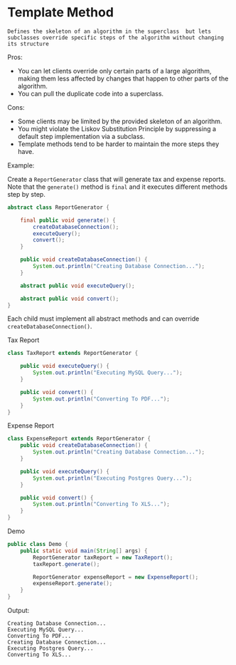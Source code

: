 # Template Method
`Defines the skeleton of an algorithm in the superclass 
but lets subclasses override specific steps of the algorithm without changing its structure`

Pros:
- You can let clients override only certain parts of a large algorithm, making them less affected by changes that happen to other parts of the algorithm.
- You can pull the duplicate code into a superclass.

Cons:
- Some clients may be limited by the provided skeleton of an algorithm.
- You might violate the Liskov Substitution Principle by suppressing a default step implementation via a subclass.
- Template methods tend to be harder to maintain the more steps they have.

Example:

Create a `ReportGenerator` class that will generate tax and expense reports. 
Note that the `generate()` method is `final` and it executes different methods step by step.  
```java
abstract class ReportGenerator {

    final public void generate() {
        createDatabaseConnection();
        executeQuery();
        convert();
    }

    public void createDatabaseConnection() {
        System.out.println("Creating Database Connection...");
    }

    abstract public void executeQuery();

    abstract public void convert();
}
```

Each child must implement all abstract methods and can override `createDatabaseConnection()`.  

Tax Report
```java
class TaxReport extends ReportGenerator {

    public void executeQuery() {
        System.out.println("Executing MySQL Query...");
    }

    public void convert() {
        System.out.println("Converting To PDF...");
    }
}
```

Expense Report
```java
class ExpenseReport extends ReportGenerator {
    public void createDatabaseConnection() {
        System.out.println("Creating Database Connection...");
    }

    public void executeQuery() {
        System.out.println("Executing Postgres Query...");
    }

    public void convert() {
        System.out.println("Converting To XLS...");
    }
}
```

Demo
```java
public class Demo {
    public static void main(String[] args) {
        ReportGenerator taxReport = new TaxReport();
        taxReport.generate();

        ReportGenerator expenseReport = new ExpenseReport();
        expenseReport.generate();
    }
}
```

Output:
```
Creating Database Connection...
Executing MySQL Query...
Converting To PDF...
Creating Database Connection...
Executing Postgres Query...
Converting To XLS...
```